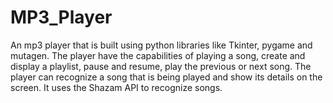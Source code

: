 # MP3_Player
An mp3 player that is built using python libraries like Tkinter, pygame and mutagen. The player have the capabilities of playing a song, create and 
display a playlist, pause and resume, play the previous or next song. The player can recognize a song that is being played and show its details on the 
screen. It uses the Shazam API to recognize songs.
